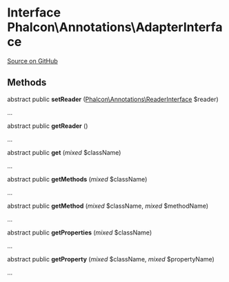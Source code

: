 # Interface **Phalcon\\Annotations\\AdapterInterface**

<a href="https://github.com/phalcon/cphalcon/blob/master/phalcon/annotations/adapterinterface.zep" class="btn btn-default btn-sm">Source on GitHub</a>

## Methods
abstract public  **setReader** ([Phalcon\Annotations\ReaderInterface](/en/3.1.2/api/Phalcon_Annotations_ReaderInterface) $reader)

...

abstract public  **getReader** ()

...

abstract public  **get** (*mixed* $className)

...

abstract public  **getMethods** (*mixed* $className)

...

abstract public  **getMethod** (*mixed* $className, *mixed* $methodName)

...

abstract public  **getProperties** (*mixed* $className)

...

abstract public  **getProperty** (*mixed* $className, *mixed* $propertyName)

...

